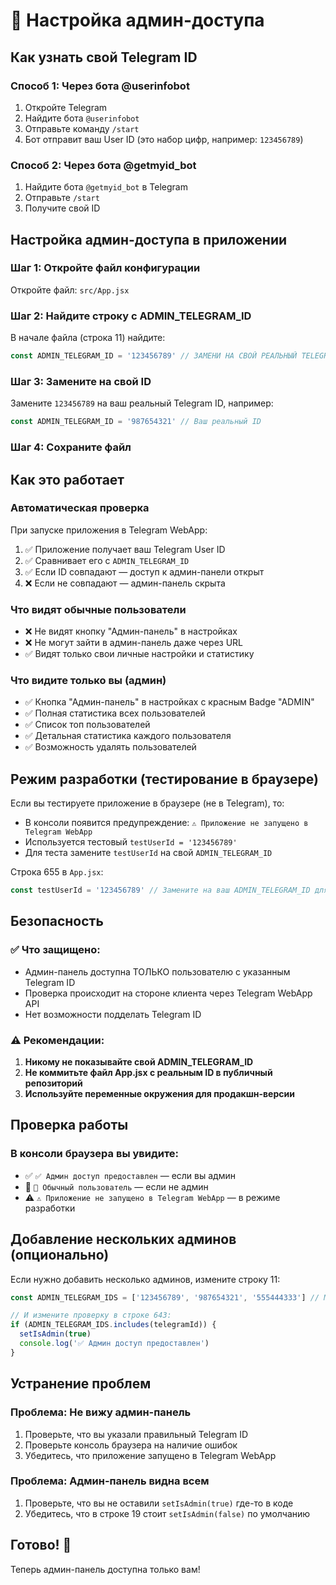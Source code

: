 # 🔐 Настройка админ-доступа

## Как узнать свой Telegram ID

### Способ 1: Через бота @userinfobot
1. Откройте Telegram
2. Найдите бота `@userinfobot`
3. Отправьте команду `/start`
4. Бот отправит ваш User ID (это набор цифр, например: `123456789`)

### Способ 2: Через бота @getmyid_bot
1. Найдите бота `@getmyid_bot` в Telegram
2. Отправьте `/start`
3. Получите свой ID

## Настройка админ-доступа в приложении

### Шаг 1: Откройте файл конфигурации
Откройте файл: `src/App.jsx`

### Шаг 2: Найдите строку с ADMIN_TELEGRAM_ID
В начале файла (строка 11) найдите:
```javascript
const ADMIN_TELEGRAM_ID = '123456789' // ЗАМЕНИ НА СВОЙ РЕАЛЬНЫЙ TELEGRAM ID!
```

### Шаг 3: Замените на свой ID
Замените `123456789` на ваш реальный Telegram ID, например:
```javascript
const ADMIN_TELEGRAM_ID = '987654321' // Ваш реальный ID
```

### Шаг 4: Сохраните файл

## Как это работает

### Автоматическая проверка
При запуске приложения в Telegram WebApp:
1. ✅ Приложение получает ваш Telegram User ID
2. ✅ Сравнивает его с `ADMIN_TELEGRAM_ID`
3. ✅ Если ID совпадают — доступ к админ-панели открыт
4. ❌ Если не совпадают — админ-панель скрыта

### Что видят обычные пользователи
- ❌ Не видят кнопку "Админ-панель" в настройках
- ❌ Не могут зайти в админ-панель даже через URL
- ✅ Видят только свои личные настройки и статистику

### Что видите только вы (админ)
- ✅ Кнопка "Админ-панель" в настройках с красным Badge "ADMIN"
- ✅ Полная статистика всех пользователей
- ✅ Список топ пользователей
- ✅ Детальная статистика каждого пользователя
- ✅ Возможность удалять пользователей

## Режим разработки (тестирование в браузере)

Если вы тестируете приложение в браузере (не в Telegram), то:
- В консоли появится предупреждение: `⚠️ Приложение не запущено в Telegram WebApp`
- Используется тестовый `testUserId = '123456789'`
- Для теста замените `testUserId` на свой `ADMIN_TELEGRAM_ID`

Строка 655 в `App.jsx`:
```javascript
const testUserId = '123456789' // Замените на ваш ADMIN_TELEGRAM_ID для теста
```

## Безопасность

### ✅ Что защищено:
- Админ-панель доступна ТОЛЬКО пользователю с указанным Telegram ID
- Проверка происходит на стороне клиента через Telegram WebApp API
- Нет возможности подделать Telegram ID

### ⚠️ Рекомендации:
1. **Никому не показывайте свой ADMIN_TELEGRAM_ID**
2. **Не коммитьте файл App.jsx с реальным ID в публичный репозиторий**
3. **Используйте переменные окружения для продакшн-версии**

## Проверка работы

### В консоли браузера вы увидите:
- ✅ `✅ Админ доступ предоставлен` — если вы админ
- 👤 `👤 Обычный пользователь` — если не админ
- ⚠️ `⚠️ Приложение не запущено в Telegram WebApp` — в режиме разработки

## Добавление нескольких админов (опционально)

Если нужно добавить несколько админов, измените строку 11:
```javascript
const ADMIN_TELEGRAM_IDS = ['123456789', '987654321', '555444333'] // Массив админов

// И измените проверку в строке 643:
if (ADMIN_TELEGRAM_IDS.includes(telegramId)) {
  setIsAdmin(true)
  console.log('✅ Админ доступ предоставлен')
}
```

## Устранение проблем

### Проблема: Не вижу админ-панель
1. Проверьте, что вы указали правильный Telegram ID
2. Проверьте консоль браузера на наличие ошибок
3. Убедитесь, что приложение запущено в Telegram WebApp

### Проблема: Админ-панель видна всем
1. Проверьте, что вы не оставили `setIsAdmin(true)` где-то в коде
2. Убедитесь, что в строке 19 стоит `setIsAdmin(false)` по умолчанию

## Готово! 🎉

Теперь админ-панель доступна только вам!

